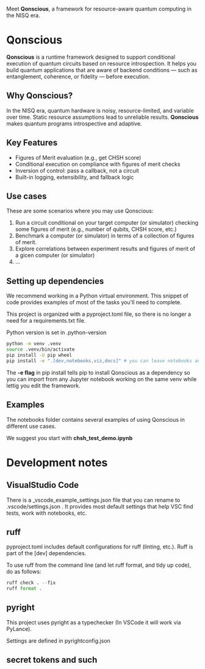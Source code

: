 Meet **Qonscious**, a framework for resource-aware quantum computing in the NISQ era.

# Qonscious

**Qonscious** is a runtime framework designed to support conditional execution of quantum circuits based on resource introspection. It helps you build quantum applications that are aware of backend conditions — such as entanglement, coherence, or fidelity — before execution.

## Why Qonscious?

In the NISQ era, quantum hardware is noisy, resource-limited, and variable over time. Static resource assumptions lead to unreliable results. **Qonscious** makes quantum programs introspective and adaptive.

## Key Features

- Figures of Merit evaluation (e.g., get CHSH score)
- Conditional execution on compliance with figures of merit checks
- Inversion of control: pass a callback, not a circuit
- Built-in logging, extensibility, and fallback logic

## Use cases

These are some scenarios where you may use Qonscious:
1. Run a circuit conditional on your target computer (or simulator) checking some figures of merit (e.g., number of qubits, CHSH score, etc.)
2. Benchmark a computer (or simulator) in terms of a collection of figures of merit.
3. Explore correlations between experiment results and figures of merit of a gicen computer (or simulator)
4. ...

## Setting up dependencies

We recommend working in a Python virtual environment. This snippet of code provides examples of most of the tasks you'll need to complete. 

This project is organized with a pyproject.toml file, so there is no longer a need for a requirements.txt file.

Python version is set in .python-version

```bash
python -m venv .venv 
source .venv/bin/activate
pip install -U pip wheel
pip install -e ".[dev,notebooks,viz,docs]" # you can leave notebooks and viz out of you are only working on the framework.
```

The **-e flag** in pip install tells pip to install Qonscious as a dependency so you can import from any Jupyter notebook working on the same venv while lettig you edit the framework.

## Examples

The notebooks folder contains several examples of using Qonscious in different use cases. 

We suggest you start with **chsh_test_demo.ipynb**

# Development notes

## VisualStudio Code

There is a _vscode_example_settings.json file that you can rename to .vscode/settings.json . It provides most default settings that help VSC find tests, work with notebooks, etc. 

## ruff

pyproject.toml includes default configurations for ruff (linting, etc.). Ruff is part of the [dev] dependencies.

To use ruff from the command line (and let ruff format, and tidy up code),  do as follows:

```python
ruff check . --fix
ruff format .
```

## pyright

This project uses pyright as a typechecker (In VSCode it will work via PyLance).

Settings are defined in pyrightconfig.json

## secret tokens and such



